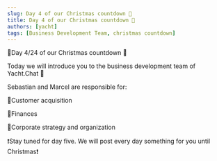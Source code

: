 ```yaml
---
slug: Day 4 of our Christmas countdown 🎄
title: Day 4 of our Christmas countdown 🎄
authors: [yacht]
tags: [Business Development Team, christmas countdown]
---
```


🎅Day 4/24 of our Christmas countdown 🎄

Today we will introduce you to the business development team of Yacht.Chat 🎉

Sebastian and Marcel are responsible for:

👥Customer acquisition

💸Finances

🧠Corporate strategy and organization


❗️Stay tuned for day five. We will post every day something for you until Christmas❗️ 